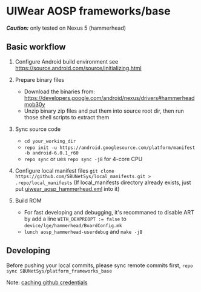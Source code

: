 # UIWear AOSP frameworks/base

***Caution:*** only tested on Nexus 5 (hammerhead)

## Basic workflow

1. Configure Android build environment
    see https://source.android.com/source/initializing.html
2. Prepare binary files
    - Download the binaries from:
    https://developers.google.com/android/nexus/drivers#hammerheadmob30y
    - Unzip binary zip files and put them into source root dir, then run those shell scripts to extract them

3. Sync source code
    - `cd your_working_dir`
    - `repo init -u https://android.googlesource.com/platform/manifest -b android-6.0.1_r60`
    - `repo sync` or ues `repo sync -j8` for 4-core CPU

4. Configure local manifest files
       `git clone https://github.com/SBUNetSys/local_manifests.git > .repo/local_manifests`
    (If local_manifests directory already exists, just put [uiwear_aosp_hammerhead.xml](https://raw.githubusercontent.com/SBUNetSys/local_manifests/master/uiwear_aosp_hammerhead.xml) into it)
5. Build ROM

    - For fast developing and debugging, it's recommaned to disable ART by add a line `WITH_DEXPREOPT := false` to `device/lge/hammerhead/BoardConfig.mk`
    - `lunch aosp_hammerhead-userdebug` and `make -j8`

## Developing
Before pushing your local commits, please sync remote commits first, `repo sync SBUNetSys/platform_frameworks_base`

Note: [caching github credentials](https://help.github.com/articles/caching-your-github-password-in-git/)


